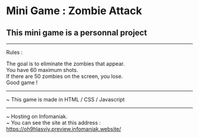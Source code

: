 # Mini Game : Zombie Attack

<h2>This mini game is a personnal project</h2>

------------------------------------------------

Rules : 

The goal is to eliminate the zombies that appear.<br>
You have 60 maximum shots.<br>
If there are 50 zombies on the screen, you lose.<br>
Good game !

-----------------------------------------------

~ This game is made in HTML / CSS / Javascript

-----------------------------------------------

~ Hosting on Infomaniak. <br>
~ You can see the site at this address : https://oh9hlasviy.preview.infomaniak.website/
